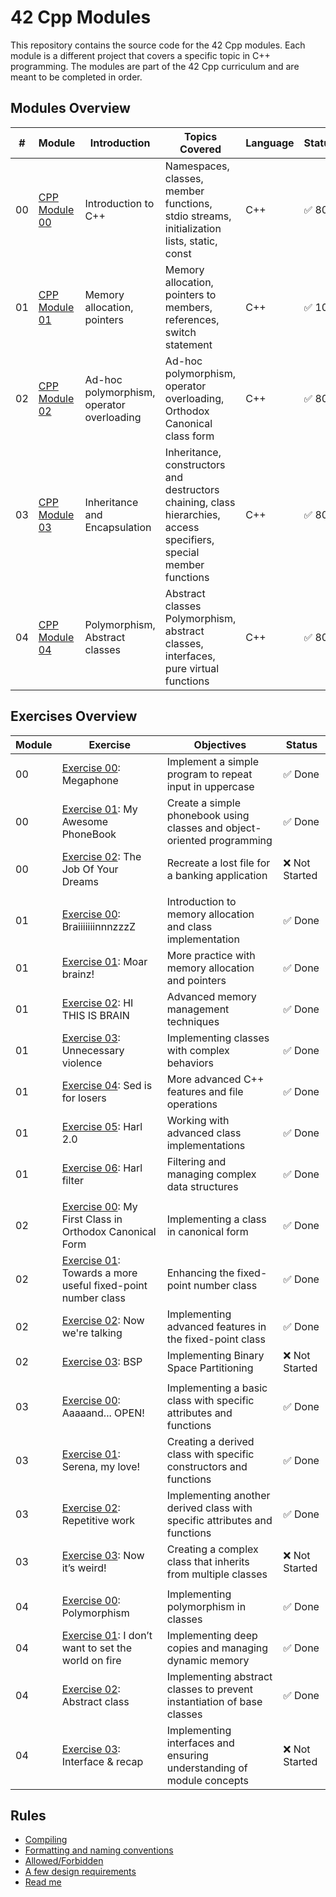 # 42 Cpp Modules

This repository contains the source code for the 42 Cpp modules. Each module is a different project that covers a specific topic in C++ programming. The modules are part of the 42 Cpp curriculum and are meant to be completed in order.

## Modules Overview

| #  | Module           | Introduction          | Topics Covered                                | Language | Status      | Comments                   |
|----|------------------|-----------------------|-----------------------------------------------|----------|-------------|----------------------------|
| 00 | [CPP Module 00](./module%2000/) | Introduction to C++ | Namespaces, classes, member functions, stdio streams, initialization lists, static, const | C++      | ✅ 80 | Basic C++ concepts        |
| 01 | [CPP Module 01](./module%2001/) | Memory allocation, pointers | Memory allocation, pointers to members, references, switch statement | C++      | ✅ 100| Intermediate concepts     |
| 02 | [CPP Module 02](./module%2002/) | Ad-hoc polymorphism, operator overloading | Ad-hoc polymorphism, operator overloading, Orthodox Canonical class form | C++      | ✅ 80 | Advanced concepts         |
| 03 | [CPP Module 03](./module%2003/) | Inheritance and Encapsulation | Inheritance, constructors and destructors chaining, class hierarchies, access specifiers, special member functions | C++      | ✅ 80 | Inheritance and encapsulation concepts |
| 04| [CPP Module 04](./module%2004/) | Polymorphism, Abstract classes | Abstract classes	Polymorphism, abstract classes, interfaces, pure virtual functions | C++ | ✅ 80 | Polymorphism and abstract concepts |


## Exercises Overview

| Module   | Exercise        | Objectives                                    | Status       |
|-----|----------------------|-----------------------------------------------|--------------|
| 00  | [Exercise 00](./module%2000/ex00/): Megaphone                       | Implement a simple program to repeat input in uppercase | ✅ Done |
| 00  | [Exercise 01](./module%2000/ex01/): My Awesome PhoneBook            | Create a simple phonebook using classes and object-oriented programming | ✅ Done |
| 00 | [Exercise 02](): The Job Of Your Dreams          | Recreate a lost file for a banking application | ❌ Not Started |
|  |  |  |  |
| 01 | [Exercise 00](./module%2001/ex00/): BraiiiiiiinnnzzzZ               | Introduction to memory allocation and class implementation | ✅ Done |
| 01 | [Exercise 01](./module%2001/ex01/): Moar brainz!                    | More practice with memory allocation and pointers | ✅ Done |
| 01 | [Exercise 02](./module%2001/ex02/): HI THIS IS BRAIN                | Advanced memory management techniques | ✅ Done |
| 01 | [Exercise 03](./module%2001/ex03/): Unnecessary violence            | Implementing classes with complex behaviors | ✅ Done |
| 01 | [Exercise 04](./module%2001/ex04/): Sed is for losers               | More advanced C++ features and file operations | ✅ Done |
| 01 | [Exercise 05](./module%2001/ex05/): Harl 2.0                        | Working with advanced class implementations | ✅ Done |
| 01 | [Exercise 06](./module%2001/ex06/): Harl filter                     | Filtering and managing complex data structures | ✅ Done |
|  |  |  |  |
| 02 | [Exercise 00](./module%2002/ex00/): My First Class in Orthodox Canonical Form | Implementing a class in canonical form | ✅ Done |
| 02 | [Exercise 01](./module%2002/ex01/): Towards a more useful fixed-point number class | Enhancing the fixed-point number class | ✅ Done |
| 02 | [Exercise 02](./module%2002/ex02/): Now we're talking               | Implementing advanced features in the fixed-point class | ✅ Done |
| 02 | [Exercise 03](): BSP                             | Implementing Binary Space Partitioning | ❌ Not Started |
|  |   |  |  |
| 03 | [Exercise 00](./module%2003/ex00/): Aaaaand... OPEN!               | Implementing a basic class with specific attributes and functions | ✅ Done |
| 03 | [Exercise 01](./module%2003/ex01/): Serena, my love!               | Creating a derived class with specific constructors and functions | ✅ Done |
| 03 | [Exercise 02](./module%2003/ex02/): Repetitive work               | Implementing another derived class with specific attributes and functions | ✅ Done |
| 03 | [Exercise 03](): Now it’s weird!               | Creating a complex class that inherits from multiple classes | ❌ Not Started |
|  |   |  |  |
| 04 | [Exercise 00](./module%2004/ex00/): Polymorphism               | Implementing polymorphism in classes | ✅ Done |
| 04 | [Exercise 01](./module%2004/ex01/):  I don’t want to set the world on fire               | Implementing deep copies and managing dynamic memory | ✅ Done |
| 04 | [Exercise 02](./module%2004/ex02/):  Abstract class               | Implementing abstract classes to prevent instantiation of base classes | ✅ Done |
| 04 | [Exercise 03]():  Interface & recap           | Implementing interfaces and ensuring understanding of module concepts | ❌ Not Started |


## Rules

- [Compiling](./RULES.md#compiling)
- [Formatting and naming conventions](./RULES.md#formatting-and-naming-conventions)
- [Allowed/Forbidden](./RULES.md#allowedforbidden)
- [A few design requirements](./RULES.md#a-few-design-requirements)
- [Read me](./RULES.md#read-me)

